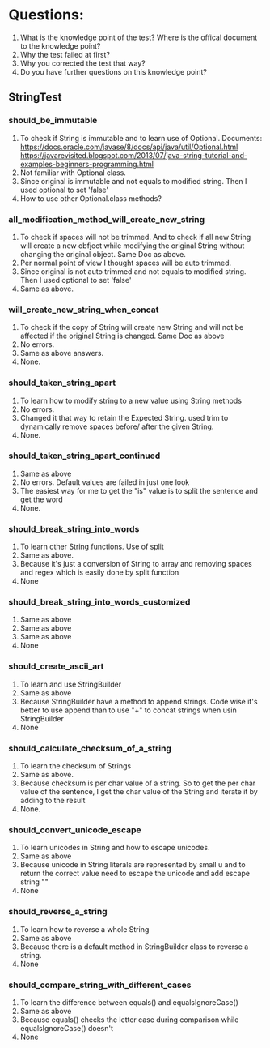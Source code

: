 # Questions:
1. What is the knowledge point of the test? Where is the offical document to the knowledge point?
1. Why the test failed at first?
1. Why you corrected the test that way?
1. Do you have further questions on this knowledge point?

## StringTest

### should_be_immutable
1. To check if String is immutable and to learn use of Optional. 
    Documents: https://docs.oracle.com/javase/8/docs/api/java/util/Optional.html 
               https://javarevisited.blogspot.com/2013/07/java-string-tutorial-and-examples-beginners-programming.html
2. Not familiar with Optional class. 
3. Since original is immutable and not equals to modified string. Then I used optional to set 'false' 
4. How to use other Optional.class methods?

### all_modification_method_will_create_new_string
1. To check if spaces will not be trimmed. And to check if all new String will create a new obfject while modifying the original String without changing the original object. Same Doc as above.
2. Per normal point of view I thought spaces will be auto trimmed. 
3. Since original is not auto trimmed and not equals to modified string. Then I used optional to set 'false' 
4. Same as above.

### will_create_new_string_when_concat
1. To check if the copy of String will create new String and will not be affected if the original String is changed. Same Doc as above
2. No errors. 
3. Same as above answers.
4. None.

### should_taken_string_apart
1. To learn how to modify string to a new value using String methods
2. No errors.
3. Changed it that way to retain the Expected String. used trim to dynamically remove spaces before/ after the given String.
4. None.

### should_taken_string_apart_continued
1. Same as above
2. No errors. Default values are failed in just one look
3. The easiest way for me to get the "is" value is to split the sentence and get the word
4. None.

### should_break_string_into_words
1. To learn other String functions. Use of split
2. Same as above.
3. Because it's just a conversion of String to array and removing spaces and regex which is easily done by split function
4. None

### should_break_string_into_words_customized
1. Same as above
2. Same as above
3. Same as above
4. None

### should_create_ascii_art
1. To learn and use StringBuilder
2. Same as above
3. Because StringBuilder have a method to append strings. Code wise it's better to use append than to use "+" to concat strings when usin StringBuilder
4. None

### should_calculate_checksum_of_a_string
1. To learn the checksum of Strings 
2. Same as above.
3. Because checksum is per char value of a string. So to get the per char value of the sentence, I get the char value of the String and iterate it by adding to the result
4. None.

### should_convert_unicode_escape
1. To learn unicodes in String and how to escape unicodes.
2. Same as above
3. Because unicode in String literals are represented by small u and to return the correct value need to escape the unicode and add escape string "\" 
4. None

### should_reverse_a_string
1. To learn how to reverse a whole String
2. Same as above
3. Because there is a default method in StringBuilder class to reverse a string. 
4. None

### should_compare_string_with_different_cases
1. To learn the difference between equals() and equalsIgnoreCase()
2. Same as above
3. Because equals() checks the letter case during comparison while equalsIgnoreCase() doesn't
4. None

